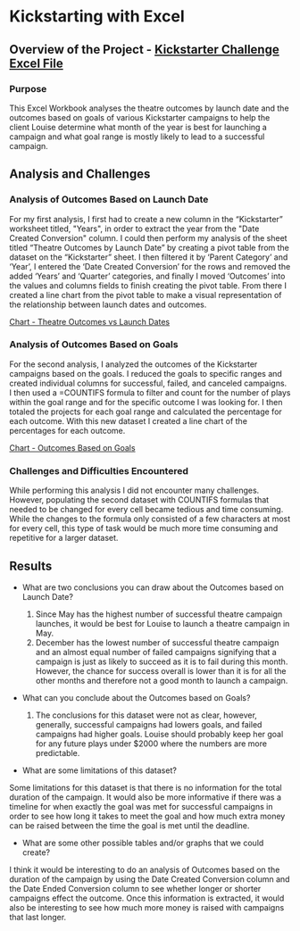 # Kickstarting with Excel

## Overview of the Project - [Kickstarter Challenge Excel File](https://github.com/AmairaniR/kickstarter-analysis/blob/main/kickstarter_challenge.xlsx)

### Purpose

This Excel Workbook analyses the theatre outcomes by launch date and the outcomes based on goals of various Kickstarter campaigns to help the client Louise determine what month of the year is best for launching a campaign and what goal range is mostly likely to lead to a successful campaign. 

## Analysis and Challenges

### Analysis of Outcomes Based on Launch Date

For my first analysis, I first had to create a new column in the “Kickstarter” worksheet titled, "Years", in order to extract the year from the "Date Created Conversion" column. I could then perform my analysis of the sheet titled “Theatre Outcomes by Launch Date” by creating a pivot table from the dataset on the “Kickstarter” sheet. I then filtered it by ‘Parent Category’ and ‘Year’, I entered the ‘Date Created Conversion’ for the rows and removed the added ‘Years’ and ‘Quarter’ categories, and finally I moved ‘Outcomes’ into the values and columns fields to finish creating the pivot table. From there I created a line chart from the pivot table to make a visual representation of the relationship between launch dates and outcomes. 

[Chart - Theatre Outcomes vs Launch Dates](Resources/Theater_Outcomes_vs_Launch.png.png)

### Analysis of Outcomes Based on Goals

For the second analysis, I analyzed the outcomes of the Kickstarter campaigns based on the goals. I reduced the goals to specific ranges and created individual columns for successful, failed, and canceled campaigns. I then used a =COUNTIFS formula to filter and count for the number of plays within the goal range and for the specific outcome I was looking for. I then totaled the projects for each goal range and calculated the percentage for each outcome. With this new dataset I created a line chart of the percentages for each outcome. 

[Chart - Outcomes Based on Goals](Resources/Outcomes_vs_Goals.png.png)

### Challenges and Difficulties Encountered

While performing this analysis I did not encounter many challenges. However, populating the second dataset with COUNTIFS formulas that needed to be changed for every cell became tedious and time consuming. While the changes to the formula only consisted of a few characters at most for every cell, this type of task would be much more time consuming and repetitive for a larger dataset.

## Results

- What are two conclusions you can draw about the Outcomes based on Launch Date?

  1. Since May has the highest number of successful theatre campaign launches, it would be best for Louise to launch a theatre campaign in May.
  2. December has the lowest number of successful theatre campaign and an almost equal number of failed campaigns signifying that a campaign is just as likely to succeed as it is to fail during this month. However, the chance for success overall is lower than it is for all the other months and therefore not a good month to launch a campaign.

- What can you conclude about the Outcomes based on Goals?

  1. The conclusions for this dataset were not as clear, however, generally, successful campaigns had lowers goals, and failed campaigns had higher goals. Louise should probably keep her goal for any future plays under $2000 where the numbers are more predictable.

- What are some limitations of this dataset?

Some limitations for this dataset is that there is no information for the total duration of the campaign. It would also be more informative if there was a timeline for when exactly the goal was met for successful campaigns in order to see how long it takes to meet the goal and how much extra money can be raised between the time the goal is met until the deadline. 

- What are some other possible tables and/or graphs that we could create?

I think it would be interesting to do an analysis of Outcomes based on the duration of the campaign by using the Date Created Conversion column and the Date Ended Conversion column to see whether longer or shorter campaigns effect the outcome. Once this information is extracted, it would also be interesting to see how much more money is raised with campaigns that last longer. 
